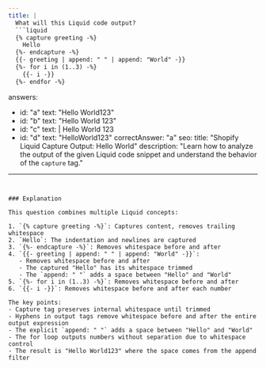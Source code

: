 ```yaml
---
title: |
  What will this Liquid code output?
  ```liquid
  {% capture greeting -%}
    Hello
  {%- endcapture -%}
  {{- greeting | append: " " | append: "World" -}}
  {%- for i in (1..3) -%}
    {{- i -}}
  {%- endfor -%}
  ```

answers:
  - id: "a"
    text: "Hello World123"
  - id: "b"
    text: "Hello World 123"
  - id: "c"
    text: |
      Hello World
      123
  - id: "d"
    text: "HelloWorld123"
correctAnswer: "a"
seo:
  title: "Shopify Liquid Capture Output: Hello World"
  description: "Learn how to analyze the output of the given Liquid code snippet and understand the behavior of the `capture` tag."
---
```


### Explanation

This question combines multiple Liquid concepts:

1. `{% capture greeting -%}`: Captures content, removes trailing whitespace
2. `Hello`: The indentation and newlines are captured
3. `{%- endcapture -%}`: Removes whitespace before and after
4. `{{- greeting | append: " " | append: "World" -}}`: 
   - Removes whitespace before and after
   - The captured "Hello" has its whitespace trimmed
   - The `append: " "` adds a space between "Hello" and "World"
5. `{%- for i in (1..3) -%}`: Removes whitespace before and after
6. `{{- i -}}`: Removes whitespace before and after each number

The key points:
- Capture tag preserves internal whitespace until trimmed
- Hyphens in output tags remove whitespace before and after the entire output expression
- The explicit `append: " "` adds a space between "Hello" and "World"
- The for loop outputs numbers without separation due to whitespace control
- The result is "Hello World123" where the space comes from the append filter 